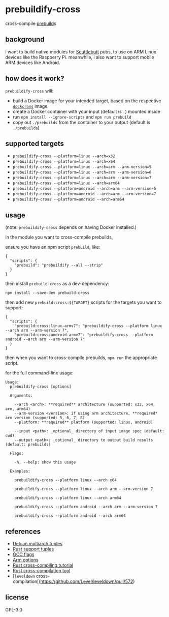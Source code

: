 # prebuildify-cross

cross-compile [prebuild](https://github.com/mafintosh/prebuildify)s

## background

i want to build native modules for [Scuttlebutt](https://scuttlebutt.nz) pubs, to use on ARM Linux devices like the Raspberry Pi. meanwhile, i also want to support mobile ARM devices like Android.

## how does it work?

`prebuildify-cross` will:

- build a Docker image for your intended target, based on the respective [`dockcross`](https://github.com/dockcross/dockcross) image
- create a Docker container with your input (default is `.`) mounted inside
- run `npm install --ignore-scripts` and `npm run prebuild`
- copy out `./prebuilds` from the container to your output (default is `./prebuilds`)

## supported targets

- `prebuildify-cross --platform=linux --arch=x32`
- `prebuildify-cross --platform=linux --arch=x64`
- `prebuildify-cross --platform=linux --arch=arm --arm-version=5`
- `prebuildify-cross --platform=linux --arch=arm --arm-version=6`
- `prebuildify-cross --platform=linux --arch=arm --arm-version=7`
- `prebuildify-cross --platform=linux --arch=arm64`
- `prebuildify-cross --platform=android --arch=arm --arm-version=6`
- `prebuildify-cross --platform=android --arch=arm --arm-version=7`
- `prebuildify-cross --platform=android --arch=arm64`

## usage

(note: `prebuildify-cross` depends on having Docker installed.)

in the module you want to cross-compile prebuilds,

ensure you have an npm script `prebuild`, like:

```
{
  "scripts": {
    "prebuild": "prebuildify --all --strip"
  }
}
```

then install `prebuild-cross` as a dev-dependency:

```
npm install --save-dev prebuild-cross
```

then add new `prebuild:cross:${TARGET}` scripts for the targets you want to support:

```
{
  "scripts": {
    "prebuild:cross:linux-armv7": "prebuildify-cross --platform linux --arch arm --arm-version 7",
    "prebuild:cross:android-armv7": "prebuildify-cross --platform android --arch arm --arm-version 7"
  }
}
```

then when you want to cross-compile prebuilds, `npm run` the appropriate script.

for the full command-line usage:

```
Usage:
  prebuildify-cross [options]

  Arguments:

    --arch <arch>: **required** architecture (supported: x32, x64, arm, arm64)
    --arm-version <version>: if using arm architecture, **required* arm version (supported: 5, 6, 7, 8)
    --platform: **required** platform (supported: linux, android)

    --input <path>: _optional_ directory of input image spec (default: cwd)
    --output <path>: _optional_ directory to output build results (default: prebuilds)

  Flags:

    -h, --help: show this usage

  Examples:

    prebuildify-cross --platform linux --arch x64

    prebuildify-cross --platform linux --arch arm --arm-version 7

    prebuildify-cross --platform linux --arch arm64

    prebuildify-cross --platform android --arch arm --arm-version 7

    prebuildify-cross --platform android --arch arm64
```


## references

- [Debian multiarch tuples](https://wiki.debian.org/Multiarch/Tuples)
- [Rust support tuples](https://forge.rust-lang.org/platform-support.html)
- [GCC flags](https://stackoverflow.com/questions/16044020/gcc-and-linking-environment-variables-and-flags)
- [Arm options](https://gcc.gnu.org/onlinedocs/gcc/ARM-Options.html)
- [Rust cross-compiling tutorial](https://github.com/japaric/rust-cross)
- [Rust cross-compilation tool](https://github.com/rust-embedded/cross)
- [`leveldown` cross-compilation[(https://github.com/Level/leveldown/pull/572)

## license

GPL-3.0
